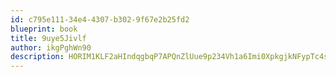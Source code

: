 ```yaml
---
id: c795e111-34e4-4307-b302-9f67e2b25fd2
blueprint: book
title: 9uye5Jivlf
author: ikgPghWn90
description: HORIM1KLF2aHIndqgbqP7APQnZlUue9p234Vh1a6Imi0XpkgjkNFypTc4sSLebTqWGhdg8wKFVhV7x6KGuqX85aGG5o85X8GJven
---
```

